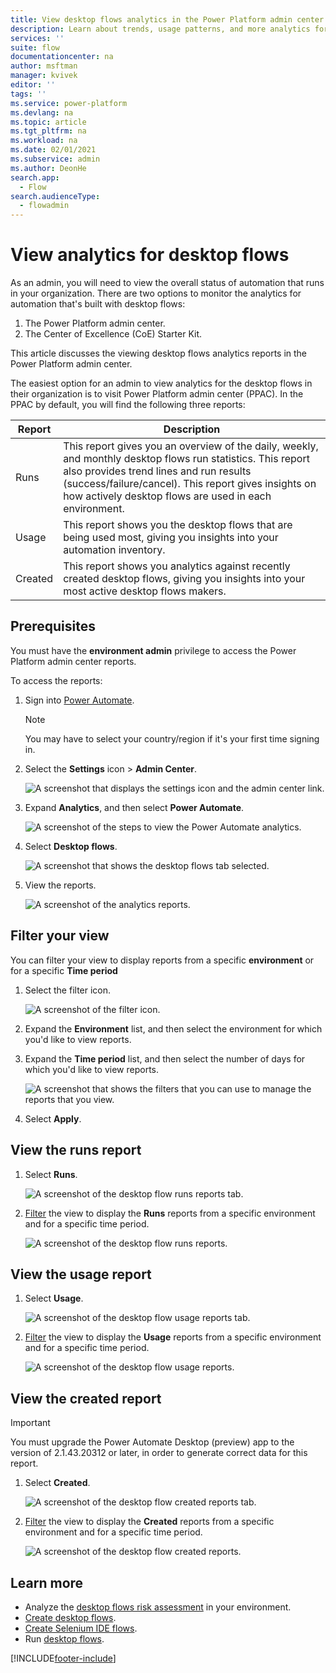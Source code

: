 ```yaml
---
title: View desktop flows analytics in the Power Platform admin center | Microsoft Docs
description: Learn about trends, usage patterns, and more analytics for desktop flows in the Power Platform admin center.
services: ''
suite: flow
documentationcenter: na
author: msftman
manager: kvivek
editor: ''
tags: ''
ms.service: power-platform
ms.devlang: na
ms.topic: article
ms.tgt_pltfrm: na
ms.workload: na
ms.date: 02/01/2021
ms.subservice: admin
ms.author: DeonHe
search.app: 
  - Flow
search.audienceType: 
  - flowadmin
---
```


# View analytics for desktop flows

As an admin, you will need to view the overall status of automation that runs in your organization. There are two options to monitor the analytics for automation that's built with desktop flows:

1. The Power Platform admin center.
1. The Center of Excellence (CoE) Starter Kit.

This article discusses the viewing desktop flows analytics reports in the Power Platform admin center.


The easiest option for an admin to view analytics for the desktop flows in their organization is to visit Power Platform admin center (PPAC). In the PPAC by default, you will find the following three reports:

Report | Description
--- | ---
Runs | This report gives you an overview of the daily, weekly, and monthly desktop flows run statistics. This report also provides trend lines and run results (success/failure/cancel). This report gives insights on how actively desktop flows are used in each environment.
Usage | This report shows you the desktop flows that are being used most, giving you insights into your automation inventory.
Created | This report shows you analytics against recently created desktop flows, giving you insights into your most active desktop flows makers.

## Prerequisites

You must have the **environment admin** privilege to access the Power Platform admin center reports.

To access the reports:

1. Sign into [Power Automate]().

   >[!NOTE]
   >You may have to select your country/region if it's your first time signing in.

1. Select the **Settings** icon > **Admin Center**.

   ![A screenshot that displays the settings icon and the admin center link.](./media/analytics-ui-flow/settings-admin-center.png)

1. Expand **Analytics**, and then select **Power Automate**.

   ![A screenshot of the steps to view the Power Automate analytics.](./media/analytics-ui-flow/analytics-pa.png)

1. Select **Desktop flows**.

   ![A screenshot that shows the desktop flows tab selected.](./media/analytics-ui-flow/select-ui-flows.png)

1. View the reports.

   ![A screenshot of the analytics reports.](./media/analytics-ui-flow/runs.png)


## Filter your view

You can filter your view to display reports from a specific **environment** or for a specific **Time period**

1. Select the filter icon.

   ![A screenshot of the filter icon.](./media/analytics-ui-flow/select-filter.png)

1. Expand the **Environment** list, and then select the environment for which you'd like to view reports.

1. Expand the **Time period** list, and then select the number of days for which you'd like to view reports.

   ![A screenshot that shows the filters that you can use to manage the reports that you view.](./media/analytics-ui-flow/filter.png)

1. Select **Apply**.

## View the runs report

1. Select **Runs**.

   ![A screenshot of the desktop flow runs reports tab.](./media/analytics-ui-flow/select-runs.png)

1. [Filter](#filter-your-view) the view to display the **Runs** reports from a specific environment and for a specific time period. 


   ![A screenshot of the desktop flow runs reports.](./media/analytics-ui-flow/runs.png)

## View the usage report

1. Select **Usage**.

   ![A screenshot of the desktop flow usage reports tab.](./media/analytics-ui-flow/select-usage.png)


1. [Filter](#filter-your-view) the view to display the **Usage** reports from a specific environment and for a specific time period. 

   ![A screenshot of the desktop flow usage reports.](./media/analytics-ui-flow/usage-ppac.png)

## View the created report

>[!IMPORTANT]
>You must upgrade the Power Automate Desktop (preview) app to the version of 2.1.43.20312 or later, in order to generate correct data for this report.

1. Select **Created**.

   ![A screenshot of the desktop flow created reports tab.](./media/analytics-ui-flow/select-created.png)

1. [Filter](#filter-your-view) the view to display the **Created** reports from a specific environment and for a specific time period. 

   ![A screenshot of the desktop flow created reports.](./media/analytics-ui-flow/created-ppac.png)


## Learn more

- Analyze the [desktop flows risk assessment](../guidance/coe/power-bi-govern.md#desktop-flows-risk-assessment) in your environment.
- [Create desktop flows](/power-automate/desktop-flows/create-desktop).
- [Create Selenium IDE flows](/power-automate/ui-flows/create-web).
- Run [desktop flows](/power-automate/desktop-flows/run-desktop-flow).

[!INCLUDE[footer-include](../includes/footer-banner.md)]